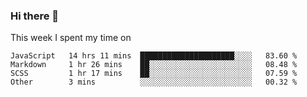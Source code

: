 ### Hi there 👋

<!--
**qiruohan/qiruohan** is a ✨ _special_ ✨ repository because its `README.md` (this file) appears on your GitHub profile.

Here are some ideas to get you started:

- 🔭 I’m currently working on ...
- 🌱 I’m currently learning ...
- 👯 I’m looking to collaborate on ...
- 🤔 I’m looking for help with ...
- 💬 Ask me about ...
- 📫 How to reach me: ...
- 😄 Pronouns: ...
- ⚡ Fun fact: ...
-->

This week I spent my time on 
<!--START_SECTION:waka-->
```text
JavaScript   14 hrs 11 mins  █████████████████████░░░░   83.60 % 
Markdown     1 hr 26 mins    ██░░░░░░░░░░░░░░░░░░░░░░░   08.48 % 
SCSS         1 hr 17 mins    ██░░░░░░░░░░░░░░░░░░░░░░░   07.59 % 
Other        3 mins          ░░░░░░░░░░░░░░░░░░░░░░░░░   00.32 % 
```
<!--END_SECTION:waka-->

